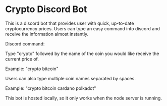 
# Crypto Discord Bot

This is a discord bot that provides user with quick, up-to-date 
cryptocurrency prices. Users can type an easy command into discord 
and receive the information almost instantly.

Discord command:

Type "crypto" followed by the name of the coin you would 
like receive the current price of.

Example: "crypto bitcoin"

Users can also type multiple coin names separated by spaces.

Example: "crypto bitcoin cardano polkadot"

This bot is hosted locally, so it only works when the node server 
is running.

